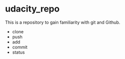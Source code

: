 # udacity_repo
This is a repository to gain familiarity with git and Github.
- clone
- push
- add
- commit
- status
